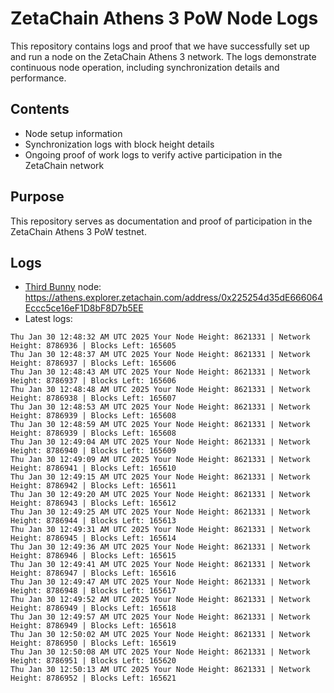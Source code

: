 # ZetaChain Athens 3 PoW Node Logs
This repository contains logs and proof that we have successfully set up and run a node on the ZetaChain Athens 3 network. The logs demonstrate continuous node operation, including synchronization details and performance.

## Contents
- Node setup information
- Synchronization logs with block height details
- Ongoing proof of work logs to verify active participation in the ZetaChain network

## Purpose
This repository serves as documentation and proof of participation in the ZetaChain Athens 3 PoW testnet.

## Logs

- [Third Bunny](https://thirdbunny.xyz/) node: https://athens.explorer.zetachain.com/address/0x225254d35dE666064Eccc5ce16eF1D8bF8D7b5EE
- Latest logs:
```
Thu Jan 30 12:48:32 AM UTC 2025 Your Node Height: 8621331 | Network Height: 8786936 | Blocks Left: 165605
Thu Jan 30 12:48:37 AM UTC 2025 Your Node Height: 8621331 | Network Height: 8786937 | Blocks Left: 165606
Thu Jan 30 12:48:43 AM UTC 2025 Your Node Height: 8621331 | Network Height: 8786937 | Blocks Left: 165606
Thu Jan 30 12:48:48 AM UTC 2025 Your Node Height: 8621331 | Network Height: 8786938 | Blocks Left: 165607
Thu Jan 30 12:48:53 AM UTC 2025 Your Node Height: 8621331 | Network Height: 8786939 | Blocks Left: 165608
Thu Jan 30 12:48:59 AM UTC 2025 Your Node Height: 8621331 | Network Height: 8786939 | Blocks Left: 165608
Thu Jan 30 12:49:04 AM UTC 2025 Your Node Height: 8621331 | Network Height: 8786940 | Blocks Left: 165609
Thu Jan 30 12:49:09 AM UTC 2025 Your Node Height: 8621331 | Network Height: 8786941 | Blocks Left: 165610
Thu Jan 30 12:49:15 AM UTC 2025 Your Node Height: 8621331 | Network Height: 8786942 | Blocks Left: 165611
Thu Jan 30 12:49:20 AM UTC 2025 Your Node Height: 8621331 | Network Height: 8786943 | Blocks Left: 165612
Thu Jan 30 12:49:25 AM UTC 2025 Your Node Height: 8621331 | Network Height: 8786944 | Blocks Left: 165613
Thu Jan 30 12:49:31 AM UTC 2025 Your Node Height: 8621331 | Network Height: 8786945 | Blocks Left: 165614
Thu Jan 30 12:49:36 AM UTC 2025 Your Node Height: 8621331 | Network Height: 8786946 | Blocks Left: 165615
Thu Jan 30 12:49:41 AM UTC 2025 Your Node Height: 8621331 | Network Height: 8786947 | Blocks Left: 165616
Thu Jan 30 12:49:47 AM UTC 2025 Your Node Height: 8621331 | Network Height: 8786948 | Blocks Left: 165617
Thu Jan 30 12:49:52 AM UTC 2025 Your Node Height: 8621331 | Network Height: 8786949 | Blocks Left: 165618
Thu Jan 30 12:49:57 AM UTC 2025 Your Node Height: 8621331 | Network Height: 8786949 | Blocks Left: 165618
Thu Jan 30 12:50:02 AM UTC 2025 Your Node Height: 8621331 | Network Height: 8786950 | Blocks Left: 165619
Thu Jan 30 12:50:08 AM UTC 2025 Your Node Height: 8621331 | Network Height: 8786951 | Blocks Left: 165620
Thu Jan 30 12:50:13 AM UTC 2025 Your Node Height: 8621331 | Network Height: 8786952 | Blocks Left: 165621
```
